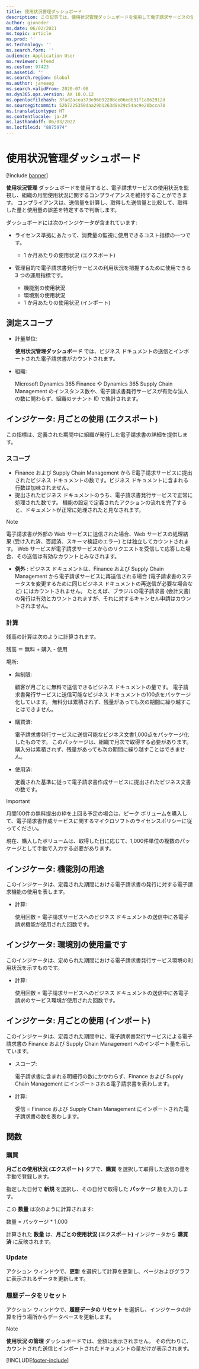 ```yaml
---
title: 使用状況管理ダッシュボード
description: この記事では、使用状況管理ダッシュボードを使用して電子請求サービスの使用状況を監視し、コンプライアンスを維持する方法について説明します。
author: gionoder
ms.date: 06/02/2021
ms.topic: article
ms.prod: ''
ms.technology: ''
ms.search.form: ''
audience: Application User
ms.reviewer: kfend
ms.custom: 97423
ms.assetid: ''
ms.search.region: Global
ms.author: janeaug
ms.search.validFrom: 2020-07-08
ms.dyn365.ops.version: AX 10.0.12
ms.openlocfilehash: 3fad2acea373e96092208ce06edb31f1a862912d
ms.sourcegitcommit: 52b7225350daa29b1263d8e29c54ac9e20bcca70
ms.translationtype: HT
ms.contentlocale: ja-JP
ms.lasthandoff: 06/03/2022
ms.locfileid: "8875974"
---
```

# <a name="usage-management-dashboard"></a>使用状況管理ダッシュボード

[!include [banner](../includes/banner.md)]

**使用状況管理** ダッシュボードを使用すると、電子請求サービスの使用状況を監視し、組織の月間使用状況に関するコンプライアンスを維持することができます。 コンプライアンスは、送信量を計算し、取得した送信量と比較して、取得した量と使用量の誤差を特定するで判断します。

ダッシュボードには次のインジケータが含まれています:

- ライセンス準拠にあたって、消費量の監視に使用できるコスト指標の一つです。

    - 1 か月あたりの使用状況 (エクスポート)

- 管理目的で電子請求書発行サービスの利用状況を把握するために使用できる 3 つの運用指標です。

    - 機能別の使用状況
    - 環境別の使用状況
    - 1 か月あたりの使用状況 (インポート)

## <a name="measurement-scope"></a>測定スコープ

- 計量単位: 

    **使用状況管理ダッシュボード** では、ビジネス ドキュメントの送信とインポートされた電子請求書がカウントされます。

- 組織: 

    Microsoft Dynamics 365 Finance や Dynamics 365 Supply Chain Management のインスタンス数や、電子請求書発行サービスが有効な法人の数に関わらず、組織のテナント ID で集計されます。


## <a name="indicator-usage-per-month-export"></a>インジケータ: 月ごとの使用 (エクスポート)

この指標は、定義された期間中に組織が発行した電子請求書の詳細を提供します。

### <a name="scope"></a>スコープ
- Finance および Supply Chain Management から E電子請求サービスに提出されたビジネス ドキュメントの数です。ビジネス ドキュメントに含まれる行数は加味されません。
- 提出されたビジネス ドキュメントのうち、電子請求書発行サービスで正常に処理された数です。 機能の設定で定義されたアクションの流れを完了すると、ドキュメントが正常に処理されたと見なされます。

> [!NOTE]
> 電子請求書が外部の Web サービスに送信された場合、Web サービスの処理結果 (受け入れ済、否認済、スキーマ検証のエラー) とは独立してカウントされます。 Web サービスが電子請求サービスからのリクエストを受信して応答した場合、その送信は有効なカウントとみなされます。

- **例外** : ビジネス ドキュメントは、Finance および Supply Chain Management から電子請求サービスに再送信される場合 (電子請求書のステータスを変更するために同じビジネス ドキュメントの再送信が必要な場合など) にはカウントされません。 たとえば、ブラジルの電子請求書 (会計文書) の発行は有効とカウントされますが、それに対するキャンセル申請はカウントされません。


### <a name="calculation"></a>計算

残高の計算は次のように計算されます。

残高 ＝ 無料 + 購入 - 使用

場所:

- 無制限:
  
    顧客が月ごとに無料で送信できるビジネス ドキュメントの量です。 電子請求書発行サービスに送信可能なビジネス ドキュメントの100点をパッケージ化しています。 無料分は累積されず、残量があっても次の期間に繰り越すことはできません。
  
- 購買済:
  
    電子請求書発行サービスに送信可能なビジネス文書1,000点をパッケージ化したものです。 このパッケージは、組織で月次で取得する必要があります。 購入分は累積されず、残量があっても次の期間に繰り越すことはできません。
  
- 使用済: 

    定義された基準に従って電子請求書作成サービスに提出されたビジネス文書の数です。
   
> [!IMPORTANT]
> 月間100件の無料提出の枠を上回る予定の場合は、ピーク ボリュームを購入して、電子請求書作成サービスに関するマイクロソフトのライセンスポリシーに従ってください。
>
> 現在、購入したボリュームは、取得した日に応じて、1,000件単位の複数のパッケージとして手動で入力する必要があります。

## <a name="indicator-usage-by-feature"></a>インジケータ: 機能別の用途

このインジケータは、定義された期間における電子請求書の発行に対する電子請求機能の使用を表します。

- 計算:
  
    使用回数 = 電子請求サービスへのビジネス ドキュメントの送信中に各電子請求機能が使用された回数です。

## <a name="indicator-usage-by-environment"></a>インジケータ: 環境別の使用量です

このインジケータは、定められた期間における電子請求書発行サービス環境の利用状況を示すものです。

- 計算:
    
    使用回数 = 電子請求サービスへのビジネス ドキュメントの送信中に各電子請求のサービス環境が使用された回数です。

## <a name="indicator-usage-per-month-import"></a>インジケータ: 月ごとの使用 (インポート)

このインジケータは、定義された期間中に、電子請求書発行サービスによる電子請求書の Finance および Supply Chain Management へのインポート量を示しています。

- スコープ:

    電子請求書に含まれる明細行の数にかかわらず、Finance および Supply Chain Management にインポートされる電子請求書を表わします。

- 計算:

    受信 = Finance および Supply Chain Management にインポートされた電子請求書の数を表わします。

## <a name="functions"></a>関数
### <a name="purchase"></a>購買

**月ごとの使用状況 (エクスポート)** タブで、**購買** を選択して取得した送信の量を手動で登録します。

指定した日付で **新規** を選択し、その日付で取得した **パッケージ** 数を入力します。

この **数量** は次のように計算されます:

数量 = パッケージ * 1.000

計算された **数量** は、**月ごとの使用状況 (エクスポート)** インジケータから **購買済** に反映されます。

### <a name="update"></a>Update

アクション ウィンドウで、**更新** を選択して計算を更新し、ページおよびグラフに表示されるデータを更新します。

### <a name="reset-history-data"></a>履歴データをリセット

アクション ウィンドウで、**履歴データの リセット** を選択し、インジケータの計算を行う場所からデータベースを更新します。




> [!NOTE]
> **使用状況 の管理** ダッシュボードでは、金額は表示されません。 その代わりに、カウントされた送信とインポートされたドキュメントの量だけが表示されます。

[!INCLUDE[footer-include](../../includes/footer-banner.md)]
